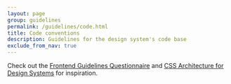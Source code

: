 ```yaml
---
layout: page
group: guidelines
permalink: /guidelines/code.html
title: Code conventions
description: Guidelines for the design system's code base
exclude_from_nav: true
---
```


Check out the [Frontend Guidelines Questionnaire](https://github.com/bradfrost/frontend-guidelines-questionnaire) and [CSS Architecture for Design Systems](http://bradfrost.com/blog/post/css-architecture-for-design-systems/) for inspiration.
